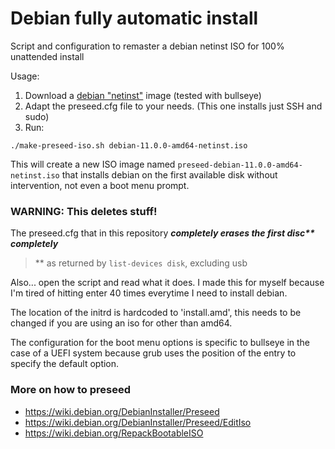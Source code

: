 # Debian fully automatic install
Script and configuration to remaster a debian netinst ISO for 100% unattended install

Usage:
1. Download a [debian "netinst"](https://www.debian.org/CD/netinst/) image (tested with bullseye)
2. Adapt the preseed.cfg file to your needs. (This one installs just SSH and sudo)
3. Run:
```
./make-preseed-iso.sh debian-11.0.0-amd64-netinst.iso
```
This will create a new ISO image named `preseed-debian-11.0.0-amd64-netinst.iso` that
installs debian on the first available disk without intervention, not even a boot menu prompt.

### WARNING: This deletes stuff!

The preseed.cfg that in this repository ***completely erases the first disc\*\* completely***

> ** as returned by `list-devices disk`, excluding usb

Also... open the script and read what it does. I made this for myself because I'm tired of hitting
enter 40 times everytime I need to install debian.

The location of the initrd is hardcoded to 'install.amd', this needs to be changed if you are using an iso
for other than amd64.

The configuration for the boot menu options is specific to bullseye in the case of a UEFI system because grub uses the position of the entry to specify the default option.

### More on how to preseed
* https://wiki.debian.org/DebianInstaller/Preseed
* https://wiki.debian.org/DebianInstaller/Preseed/EditIso
* https://wiki.debian.org/RepackBootableISO
